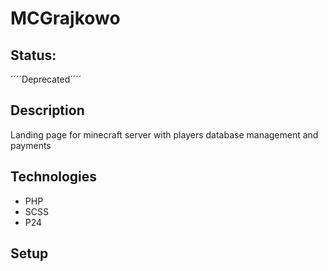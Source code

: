 # MCGrajkowo

## Status: 
´´´´Deprecated´´´´

## Description
Landing page for minecraft server with players database management and payments

## Technologies
- PHP
- SCSS
- P24

## Setup 


